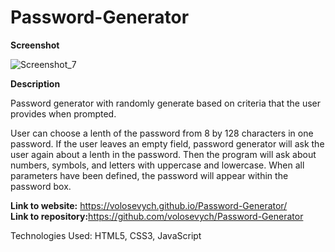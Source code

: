 # Password-Generator

<b>Screenshot</b>

![Screenshot_7](https://user-images.githubusercontent.com/66918031/89729176-546c8d00-d9f0-11ea-86f8-ef6974b50124.png)

<b>Description</b>

Password generator with randomly generate based on criteria that the user provides when prompted.

User can choose a lenth of the password from 8 by 128 characters in one password. If the user leaves an empty field, password generator will ask the user again about a lenth in the password.
Then the program will ask about numbers, symbols, and letters with uppercase and lowercase. 
When all parameters have been defined, the password will appear within the password box.

<strong>Link to website:</strong> https://volosevych.github.io/Password-Generator/ <br>
<strong>Link to repository:</strong>https://github.com/volosevych/Password-Generator

Technologies Used: HTML5, CSS3, JavaScript
